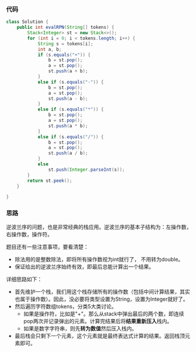 ### 代码

``` java
class Solution {
    public int evalRPN(String[] tokens) {
        Stack<Integer> st = new Stack<>();
        for (int i = 0; i < tokens.length; i++) {
            String s = tokens[i];
            int a, b;
            if (s.equals("+")) {
                b = st.pop();
                a = st.pop();
                st.push(a + b);
            }
            else if (s.equals("-")) {
                b = st.pop();
                a = st.pop();
                st.push(a - b);
            }
            else if (s.equals("*")) {
                b = st.pop();
                a = st.pop();
                st.push(a * b);
            }
            else if (s.equals("/")) {
                b = st.pop();
                a = st.pop();
                st.push(a / b);
            }
            else
                st.push(Integer.parseInt(s));
        }
        return st.peek();
    }
    
}
```



### 思路

逆波兰序的问题，也是非常经典的栈应用。逆波兰序的基本子结构为：左操作数，右操作数，操作符。

题目还有一些注意事项，要看清楚：

* 除法用的是整数除法，即将所有操作数视为int就行了， 不用转为double。
* 保证给出的逆波兰序始终有效，即最后总能计算出一个结果。

详细思路如下：

* 首先维护一个栈，我们用这个栈存储所有的操作数（包括中间计算结果，其实也属于操作数）。因此，没必要将类型设置为String，设置为Integer就好了。
* 然后遍历字符数组tokens，分类5大类讨论。
  * 如果是操作符，比如是"+"。那么从stack中弹出最后的两个数，即连续pop两次并记录弹出的元素。计算完结果后将**结果重新压入**栈内。
  * 如果是数字字符串，则先**转为数值**然后压入栈内。
* 最后栈会只剩下一个元素，这个元素就是最终表达式计算的结果。返回栈顶元素即可。


